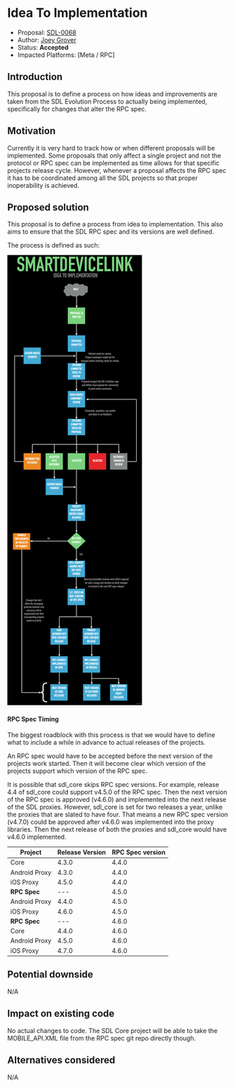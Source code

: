 # Idea To Implementation

* Proposal: [SDL-0068](0068-idea_to_implementation.md)
* Author: [Joey Grover](https://github.com/joeygrover)
* Status: **Accepted**
* Impacted Platforms: [Meta / RPC]

## Introduction

This proposal is to define a process on how ideas and improvements are taken from the SDL Evolution Process to actually being implemented, specifically for changes that alter the RPC spec.

## Motivation

Currently it is very hard to track how or when different proposals will be implemented. Some proposals that only affect a single project and not the protocol or RPC spec can be implemented as time allows for that specific projects release cycle. However, whenever a proposal affects the RPC spec it has to be coordinated among all the SDL projects so that proper inoperability is achieved.


## Proposed solution

This proposal is to define a process from idea to implementation. This also aims to ensure that the SDL RPC spec and its versions are well defined.

The process is defined as such:

![SDL Workflow][sdl-workflow]

#### RPC Spec Timing
The biggest roadblock with this process is that we would have to define what to include a while in advance to actual releases of the projects. 

An RPC spec would have to be accepted before the next version of the projects work started. Then it will become clear which version of the projects support which version of the RPC spec.

It is possible that sdl\_core skips RPC spec versions. For example, release 4.4 of sdl\_core could support v4.5.0 of the RPC spec. Then the next version of the RPC spec is approved (v4.6.0) and implemented into the next release of the SDL proxies. However, sdl\_core is set for two releases a year, unlike the proxies that are slated to have four. That means a new RPC spec version (v4.7.0) could be approved after v4.6.0 was implemented into the proxy libraries. Then the next release of both the proxies and sdl\_core would have v4.6.0 implemented. 


|Project| Release Version| RPC Spec version |
|----|-----|-----|
|Core| 4.3.0|4.4.0
|Android Proxy|4.3.0|4.4.0|
|iOS Proxy|4.5.0|4.4.0|
|**RPC Spec**|---|4.5.0|
|Android Proxy|4.4.0|4.5.0|
|iOS Proxy|4.6.0|4.5.0|
|**RPC Spec**|---|4.6.0|
|Core| 4.4.0|4.6.0|
|Android Proxy|4.5.0|4.6.0|
|iOS Proxy|4.7.0|4.6.0|


## Potential downside

N/A

## Impact on existing code

No actual changes to code. The SDL Core project will be able to take the MOBILE_API.XML file from the RPC spec git repo directly though. 

## Alternatives considered
N/A

[sdl-workflow]: ../assets/proposals/NNNN-idea_to_implementation/sdl_workflow.png
